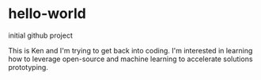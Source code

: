 # hello-world
initial github project

This is Ken and I'm trying to get back into coding.  I'm interested in learning how to leverage open-source and machine learning to accelerate solutions prototyping.
